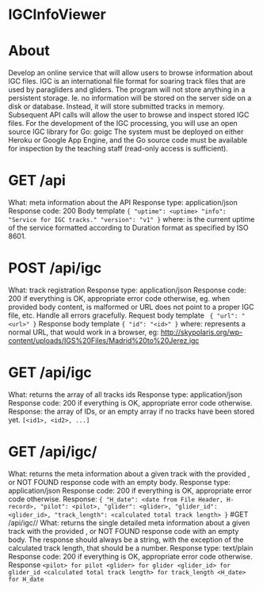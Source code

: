 # IGCInfoViewer

# About
Develop an online service that will allow users to browse information about IGC files. IGC is an international file format for soaring track files that are used by paragliders and gliders. The program will not store anything in a persistent storage. Ie. no information will be stored on the server side on a disk or database. Instead, it will store submitted tracks in memory. Subsequent API calls will allow the user to browse and inspect stored IGC files.
For the development of the IGC processing, you will use an open source IGC library for Go: goigc
The system must be deployed on either Heroku or Google App Engine, and the Go source code must be available for inspection by the teaching staff (read-only access is sufficient).

# GET /api
What: meta information about the API
Response type: application/json
Response code: 200
Body template
`
{
  "uptime": <uptime>
  "info": "Service for IGC tracks."
  "version": "v1"
}
`
where: <uptime> is the current uptime of the service formatted according to Duration format as specified by ISO 8601. 

# POST /api/igc
What: track registration
Response type: application/json
Response code: 200 if everything is OK, appropriate error code otherwise, eg. when provided body content, is malformed or URL does not point to a proper IGC file, etc. Handle all errors gracefully. 
Request body template
`
{
  "url": "<url>"
}`
Response body template
`
{
  "id": "<id>"
}
`
where: <url> represents a normal URL, that would work in a browser, eg: http://skypolaris.org/wp-content/uploads/IGS%20Files/Madrid%20to%20Jerez.igc

# GET /api/igc
What: returns the array of all tracks ids
Response type: application/json
Response code: 200 if everything is OK, appropriate error code otherwise. 
Response: the array of IDs, or an empty array if no tracks have been stored yet.
`
[<id1>, <id2>, ...]
`
# GET /api/igc/<id>
What: returns the meta information about a given track with the provided <id>, or NOT FOUND response code with an empty body.
Response type: application/json
Response code: 200 if everything is OK, appropriate error code otherwise. 
Response: 
  `
{
"H_date": <date from File Header, H-record>,
"pilot": <pilot>,
"glider": <glider>,
"glider_id": <glider_id>,
"track_length": <calculated total track length>
}
`
#GET /api/igc/<id>/<field>
What: returns the single detailed meta information about a given track with the provided <id>, or NOT FOUND response code with an empty body. The response should always be a string, with the exception of the calculated track length, that should be a number.
Response type: text/plain
Response code: 200 if everything is OK, appropriate error code otherwise. 
Response
  `
<pilot> for pilot
<glider> for glider
<glider_id> for glider_id
<calculated total track length> for track_length
<H_date> for H_date
`
